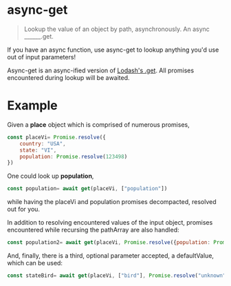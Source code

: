 # async-get

> Lookup the value of an object by path, asynchronously. An async ______.get.

If you have an async function, use async-get to lookup anything you'd use out of input parameters!

Async-get is an async-ified version of [Lodash's .get](https://lodash.com/docs/4.17.4#get). All promises encountered during lookup will be awaited.

# Example

Given a **place** object which is comprised of numerous promises,

```js
const placeVi= Promise.resolve({
	country: "USA",
	state: "VI",
	population: Promise.resolve(123498)
})
```

One could look up **population**,

```js
const population= await get(placeVi, ["population"])
```

while having the placeVi and population promises decompacted, resolved out for you.

In addition to resolving encountered values of the input object, promises encountered while recursing the pathArray are also handled:

```js
const population2= await get(placeVi, Promise.resolve({population: Promise.resolve(123498)}))
```

And, finally, there is a third, optional parameter accepted, a defaultValue, which can be used:

```js
const stateBird= await get(placeVi, ["bird"], Promise.resolve("unknown"))
```
